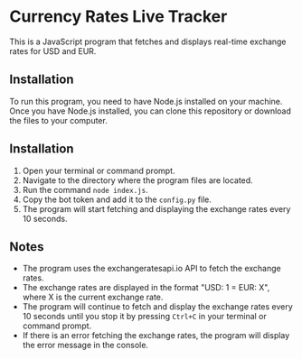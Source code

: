 # Currency Rates Live Tracker

This is a JavaScript program that fetches and displays real-time exchange rates for USD and EUR.

## Installation

To run this program, you need to have Node.js installed on your machine. Once you have Node.js installed, you can clone this repository or download the files to your computer.

## Installation

1. Open your terminal or command prompt.
2. Navigate to the directory where the program files are located.
3. Run the command `node index.js`.
4. Copy the bot token and add it to the `config.py` file.
5. The program will start fetching and displaying the exchange rates every 10 seconds.

## Notes

- The program uses the exchangeratesapi.io API to fetch the exchange rates.
- The exchange rates are displayed in the format "USD: 1 = EUR: X", where X is the current exchange rate.
- The program will continue to fetch and display the exchange rates every 10 seconds until you stop it by pressing `Ctrl+C` in your terminal or command prompt.
- If there is an error fetching the exchange rates, the program will display the error message in the console.
